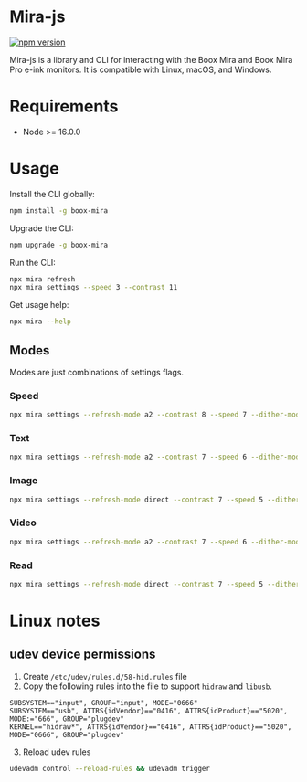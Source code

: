 # Mira-js
[![npm version](https://img.shields.io/npm/v/boox-mira)](https://www.npmjs.com/package/boox-mira)

Mira-js is a library and CLI for interacting with the Boox Mira and Boox Mira Pro e-ink monitors. It is compatible with Linux, macOS, and Windows.

# Requirements
- Node >= 16.0.0

# Usage
Install the CLI globally:
```bash
npm install -g boox-mira
```

Upgrade the CLI:
```bash
npm upgrade -g boox-mira
```

Run the CLI:
```bash
npx mira refresh
npx mira settings --speed 3 --contrast 11
```

Get usage help:
```bash
npx mira --help
```

## Modes
Modes are just combinations of settings flags.
### Speed
```bash
npx mira settings --refresh-mode a2 --contrast 8 --speed 7 --dither-mode 0 --white-filter 0 --black-filter 0
```
### Text
```bash
npx mira settings --refresh-mode a2 --contrast 7 --speed 6 --dither-mode 1 --white-filter 0 --black-filter 0
```
### Image
```bash
npx mira settings --refresh-mode direct --contrast 7 --speed 5 --dither-mode 0 --white-filter 0 --black-filter 0
```
### Video
```bash
npx mira settings --refresh-mode a2 --contrast 7 --speed 6 --dither-mode 2 --white-filter 10 --black-filter 0
```
### Read
```bash
npx mira settings --refresh-mode direct --contrast 7 --speed 5 --dither-mode 3 --white-filter 12 --black-filter 10
```

# Linux notes
## udev device permissions
1. Create `/etc/udev/rules.d/58-hid.rules` file
2. Copy the following rules into the file to support `hidraw` and `libusb`.
```
SUBSYSTEM=="input", GROUP="input", MODE="0666"
SUBSYSTEM=="usb", ATTRS{idVendor}=="0416", ATTRS{idProduct}=="5020", MODE:="666", GROUP="plugdev"
KERNEL=="hidraw*", ATTRS{idVendor}=="0416", ATTRS{idProduct}=="5020", MODE="0666", GROUP="plugdev"
```
3. Reload udev rules
```bash
udevadm control --reload-rules && udevadm trigger
```